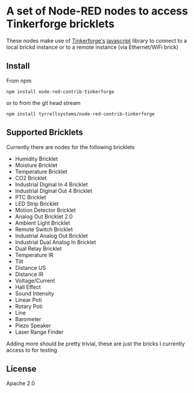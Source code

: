 # A set of Node-RED nodes to access Tinkerforge bricklets

These nodes make use of [Tinkerforge's][1] [javascript][2] library to connect 
to a local brickd instance or to a remote instance (via Ethernet/WiFi brick)

## Install

From npm

```npm install node-red-contrib-tinkerforge```

or to from the git head stream

```npm install tyrrellsystems/node-red-contrib-tinkerforge```

## Supported Bricklets

Currently there are nodes for the following bricklets

 - Humidity Bricklet
 - Moisture Bricklet
 - Temperature Bricklet
 - CO2 Bricklet
 - Industrial Diginal In 4 Bricklet
 - Industrial Diginal Out 4 Bricklet
 - PTC Bricklet
 - LED Strip Bricklet
 - Motion Detector Bricklet
 - Analog Out Bricklet 2.0
 - Ambient Light Bricklet
 - Remote Switch Bricklet
 - Industrial Analog Out Bricklet
 - Industrial Dual Analog In Bricklet
 - Dual Relay Bricklet
 - Temperature IR
 - Tilt
 - Distance US
 - Distance IR
 - Voltage/Current
 - Hall Effect
 - Sound Intensity
 - Linear Poti
 - Rotary Poti
 - Line
 - Barometer
 - Piezo Speaker
 - Laser Range Finder

Adding more should be pretty trivial, these are just the bricks I currently 
access to for testing

## License
Apache 2.0


 [1]:http://www.tinkerforge.com/en
 [2]:http://www.tinkerforge.com/en/doc/index.html#/software-javascript-open
